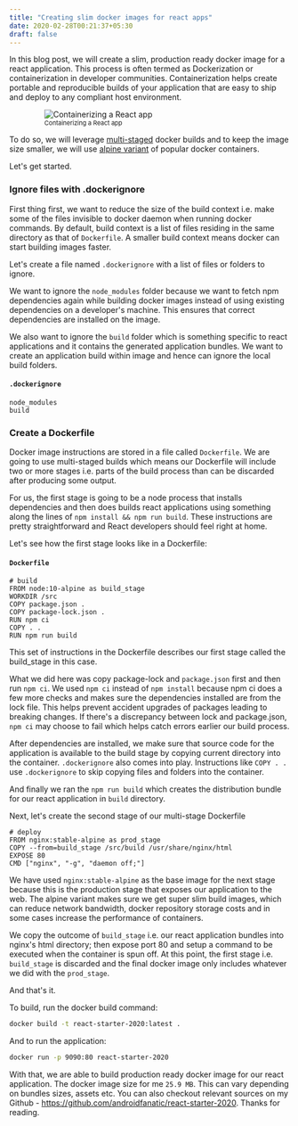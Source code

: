 ```yaml
---
title: "Creating slim docker images for react apps"
date: 2020-02-28T00:21:37+05:30
draft: false
---
```


In this blog post, we will create a slim, production ready docker image for a react application. This process is often termed as Dockerization or containerization in developer communities. Containerization helps create portable and reproducible builds of your application that are easy to ship and deploy to any compliant host environment.

<figure style="width: 75%; margin: auto; display: block; margin-bottom: 8px;">
  <img src="/img/02/react_app.png" title="Containerizing a React app"  >
  <figcaption style="font-size: 11px">
    Containerizing a React app
  <figcaption>
</figure>


To do so, we will leverage <a href="https://docs.docker.com/develop/develop-images/multistage-build/" target="_blank">multi-staged</a> docker builds and to keep the image size smaller, we will use <a href="https://github.com/docker-library/docs/blob/master/.template-helpers/variant-alpine.md" target="_blank">alpine variant</a> of popular docker containers.

Let's get started.

### Ignore files with .dockerignore

First thing first, we want to reduce the size of the build context i.e. make some of the files invisible to docker daemon when running docker commands. By default, build context is a list of files residing in the same directory as that of `Dockerfile`. A smaller build context means docker can start building images faster.

Let's create a file named `.dockerignore` with a list of files or folders to ignore. 

We want to ignore the `node_modules` folder because we want to fetch npm dependencies again while building docker images instead of using existing dependencies on a developer's machine. This ensures that correct dependencies are installed on the image.

We also want to ignore the `build` folder which is something specific to react applications and it contains the generated application bundles. We want to create an application build within image and hence can ignore the local build folders.

#### **`.dockerignore`**
``` 
node_modules
build
```

### Create a Dockerfile

Docker image instructions are stored in a file called `Dockerfile`. We are going to use multi-staged builds which means our Dockerfile will include two or more stages i.e. parts of the build process than can be discarded after producing some output. 

For us, the first stage is going to be a node process that installs dependencies and then does builds react applications using something along the lines of `npm install && npm run build`. These instructions are pretty straightforward and React developers should feel right at home.

Let's see how the first stage looks like in a Dockerfile:


#### **`Dockerfile`**
```
# build
FROM node:10-alpine as build_stage
WORKDIR /src
COPY package.json .
COPY package-lock.json .
RUN npm ci
COPY . .
RUN npm run build
```

This set of instructions in the Dockerfile describes our first stage called the build_stage in this case.

What we did here was copy package-lock and `package.json` first and then run `npm ci`. We used `npm ci` instead of `npm install` because npm ci does a few more checks and makes sure the dependencies installed are from the lock file. This helps prevent accident upgrades of packages leading to breaking changes. If there's a discrepancy between lock and package.json, `npm ci` may choose to fail which helps catch errors earlier our build process. 

After dependencies are installed, we make sure that source code for the application is available to the build stage by copying current directory into the container. `.dockerignore` also comes into play. Instructions like `COPY . .` use `.dockerignore` to skip copying files and folders into the container.

And finally we ran the `npm run build` which creates the distribution bundle for our react application in `build` directory.

Next, let's create the second stage of our multi-stage Dockerfile

```
# deploy
FROM nginx:stable-alpine as prod_stage
COPY --from=build_stage /src/build /usr/share/nginx/html
EXPOSE 80
CMD ["nginx", "-g", "daemon off;"]
```

We have used `nginx:stable-alpine` as the base image for the next stage because this is the production stage that exposes our application to the web. The alpine variant makes sure we get super slim build images, which can reduce network bandwidth, docker repository storage costs and in some cases increase the performance of containers.

We copy the outcome of `build_stage` i.e. our react application bundles into nginx's html directory; then expose port 80 and setup a command to be executed when the container is spun off. At this point, the first stage i.e. `build_stage` is discarded and the final docker image only includes whatever we did with the `prod_stage`.

And that's it.

To build, run the docker build command:

```bash
docker build -t react-starter-2020:latest .
```

And to run the application:

```bash
docker run -p 9090:80 react-starter-2020
```

With that, we are able to build production ready docker image for our react application. The docker image size for me  `25.9 MB`. This can vary depending on bundles sizes, assets etc. You can also checkout relevant sources on my Github - https://github.com/androidfanatic/react-starter-2020. Thanks for reading.


